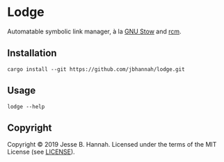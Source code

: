# Lodge

Automatable symbolic link manager, à la [GNU Stow][] and [rcm][].

## Installation

    cargo install --git https://github.com/jbhannah/lodge.git

## Usage

    lodge --help

## Copyright

Copyright © 2019 Jesse B. Hannah. Licensed under the terms of the MIT License
(see [LICENSE](LICENSE)).

[gnu stow]: https://www.gnu.org/software/stow/
[rcm]: https://github.com/thoughtbot/rcm
